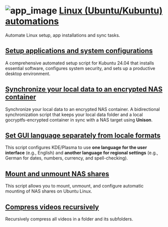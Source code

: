 # ![app_image](/res/ico/ubuntu.ico) [Linux (Ubuntu/Kubuntu) automations ](ubuntu-linux-automations/README.md)

Automate Linux setup, app installations and sync tasks.

## [Setup applications and system configurations](README_setup_kubuntu.md)

A comprehensive automated setup script for Kubuntu 24.04 that installs essential software, configures system security, and sets up a productive desktop environment.

## [Synchronize your local data to an encrypted NAS container](README_setup_kubuntu.md)

Synchronize your local data to an encrypted NAS container.
A bidirectional synchronization script that keeps your local data folder and a local gocryptfs-encrypted container in sync with a NAS target using **Unison**.  

## [Set GUI language separately from locale formats](README_setup_kde_language.md)

This script configures KDE/Plasma to use **one language for the user interface** (e.g., English) and **another language for regional settings** (e.g., German for dates, numbers, currency, and spell-checking).  

## [Mount and unmount NAS shares](README_mount_nas.md)

This script allows you to mount, unmount, and configure automatic mounting of NAS shares on Ubuntu Linux.

## [Compress videos recursively](README_compress_videos.md)

Recursively compress all videos in a folder and its subfolders.